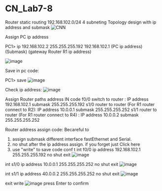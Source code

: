 # CN_Lab7-8
Router static routing 192.168.102.0/24 4 subneting
Topology design with ip address and submask
![CNN](https://github.com/MHDabdulkader/CN_Lab7-8/assets/81324227/87b2d5cc-719d-4c3f-acf7-8cf7261e6679)


Assign PC ip address

PC1> ip 192.168.102.2     255.255.255.192     192.168.102.1
        (PC ip address)    (Submask)          (gateway Router R1 ip address)

![image](https://github.com/MHDabdulkader/CN_Lab7-8/assets/81324227/471dbe69-7b72-4733-8810-ce4b258fd197)

Save in pc code:

PC1> save
![image](https://github.com/MHDabdulkader/CN_Lab7-8/assets/81324227/172a3b67-ec43-435a-a4aa-c2a6b0640a29)

Check ip address: 
![image](https://github.com/MHDabdulkader/CN_Lab7-8/assets/81324227/5eae4cb2-0f67-40e5-b57e-d5785c9a3b7f)


Assign Router paths address 
IN code
f0/0 switch to router : 
      IP address 192.168.102.1 submask 255.255.255.192
s1/0 router to router (For R1 router connect to R2):
      IP address 10.0.0.1 submask 255.255.255.252
s1/1 router to router (For R1 router connect to R4) :
      IP address 10.0.0.2 submask 255.255.255.252

Router address assign code: 
Becareful to 
1. assign submask different interface fastEthernet and Serial.
2. no shut after the ip address assign. if you forget just Click here
3. use "write" to save code
conf t
  int f0/0
  ip address 192.168.102.1 255.255.255.192
  no shut
  exit
  ![image](https://github.com/MHDabdulkader/CN_Lab7-8/assets/81324227/99c8da29-bde1-4970-9032-1eec73526c1b)

  int s1/0
  ip address 10.0.0.1 255.255.255.252
  no shut
  exit
  ![image](https://github.com/MHDabdulkader/CN_Lab7-8/assets/81324227/3bab2f0a-08ec-40f4-acaa-e2e470989e13)

  int s1/1
  ip address 40.0.0.2 255.255.255.252
  no shut
  exit
  ![image](https://github.com/MHDabdulkader/CN_Lab7-8/assets/81324227/1a8c8570-eb9f-4200-8dea-d048f208a413)


exit
write
![image](https://github.com/MHDabdulkader/CN_Lab7-8/assets/81324227/0b72bb45-7c84-4cda-bf68-1f0d5b53a698)
press Enter to confirm








